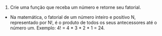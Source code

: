 1. Crie uma função que receba um número e retorne seu fatorial.
- Na matemática, o fatorial de um número inteiro e positivo N, representado por N!, é o produto de todos os seus antecessores até o número um. Exemplo: 4! = 4 * 3 * 2 * 1 = 24.
